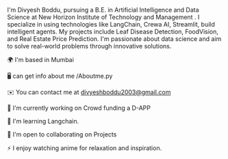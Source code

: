 I'm Divyesh Boddu, pursuing a B.E. in Artificial Intelligence and Data Science at New Horizon Institute of Technology and Management . I specialize in using technologies like LangChain, Crewa AI, Streamlit,  build intelligent agents. My projects include Leaf Disease Detection, FoodVision, and Real Estate Price Prediction. I'm passionate about data science and aim to solve real-world problems through innovative solutions.

🌍 I'm based in Mumbai

🖥️ can get info about me /Aboutme.py

✉️ You can contact me at divyeshboddu2003@gmail.com

🚀 I'm currently working on Crowd funding a D-APP

🧠 I'm learning Langchain.

🤝 I'm open to collaborating on Projects

⚡ I enjoy watching anime for relaxation and inspiration.
